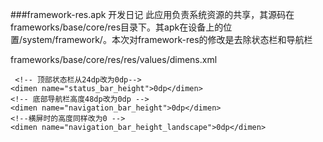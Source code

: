 ###framework-res.apk 开发日记
此应用负责系统资源的共享，其源码在frameworks/base/core/res目录下。其apk在设备上的位置/system/framework/。本次对framework-res的修改是去除状态栏和导航栏

 frameworks/base/core/res/res/values/dimens.xml

	 <!-- 顶部状态栏从24dp改为0dp-->
    <dimen name="status_bar_height">0dp</dimen>
    <!-- 底部导航栏高度48dp改为0dp -->
    <dimen name="navigation_bar_height">0dp</dimen>
    <!--横屏时的高度同样改为0 -->
    <dimen name="navigation_bar_height_landscape">0dp</dimen>
